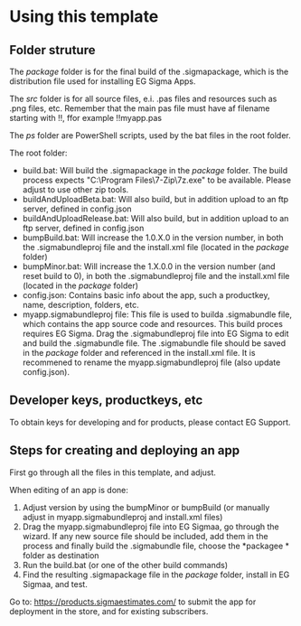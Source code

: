 # Using this template

## Folder struture

The *package* folder is for the final build of the .sigmapackage, which is the distribution file used for installing EG Sigma Apps.

The *src* folder is for all source files, e.i. .pas files and resources such as .png files, etc. Remember that the main pas file must have af filename starting with !!, ffor example !!myapp.pas

The *ps* folder are PowerShell scripts, used by the bat files in the root folder.

The root folder:
- build.bat: Will build the .sigmapackage in the *package* folder. The build process expects "C:\Program Files\7-Zip\7z.exe" to be available. Please adjust to use other zip tools.
- buildAndUploadBeta.bat: Will also build, but in addition upload to an ftp server, defined in config.json
- buildAndUploadRelease.bat: Will also build, but in addition upload to an ftp server, defined in config.json
- bumpBuild.bat: Will increase the 1.0.X.0 in the version number, in both the .sigmabundleproj file and the install.xml file (located in the *package* folder)
- bumpMinor.bat: Will increase the 1.X.0.0 in the version number (and reset build to 0), in both the .sigmabundleproj file and the install.xml file (located in the *package* folder)
- config.json: Contains basic info about the app, such a productkey, name, description, folders, etc.
- myapp.sigmabundleproj file: This file is used to builda .sigmabundle file, which contains the app source code and resources. This build proces requires EG Sigma. Drag the .sigmabundleproj file into EG Sigma to edit and build the .sigmabundle file. The .sigmabundle file should be saved in the *package* folder and referenced in the install.xml file. It is recommened to rename the myapp.sigmabundleproj file (also update config.json).

## Developer keys, productkeys, etc

To obtain keys for developing and for products, please contact EG Support.

## Steps for creating and deploying an app

First go through all the files in this template, and adjust.

When editing of an app is done:
1. Adjust version by using the bumpMinor or bumpBuild (or manually adjust in myapp.sigmabundleproj and install.xml files)
2. Drag the myapp.sigmabundleproj file into EG Sigmaa, go through the wizard. If any new source file should be included, add them in the process and finally build the .sigmabundle file, choose the *packagee * folder as destination
3. Run the build.bat (or one of the other build commands)
4. Find the resulting .sigmapackage file in the *package* folder,  install in EG Sigmaa, and test.

Go to:
https://products.sigmaestimates.com/
to submit the app for deployment in the store, and for existing subscribers.